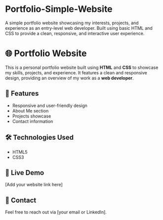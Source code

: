 # Portfolio-Simple-Website
A simple portfolio website showcasing my interests, projects, and experience as an entry-level web developer. Built using basic HTML and CSS to provide a clean, responsive, and interactive user experience.

# 🌐 Portfolio Website  

This is a personal portfolio website built using **HTML** and **CSS** to showcase my skills, projects, and experience. It features a clean and responsive design, providing an overview of my work as a **web developer**.  

## 🚀 Features  
- Responsive and user-friendly design  
- About Me section  
- Projects showcase  
- Contact information  

## 🛠️ Technologies Used  
- HTML5  
- CSS3  

## 📌 Live Demo  
[Add your website link here]  

## 📩 Contact  
Feel free to reach out via [your email or LinkedIn].  
